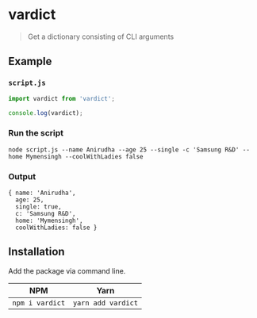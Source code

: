 # vardict

> Get a dictionary consisting of CLI arguments

## Example

### `script.js`

```JavaScript
import vardict from 'vardict';

console.log(vardict);
```

### Run the script

```Shell
node script.js --name Anirudha --age 25 --single -c 'Samsung R&D' --home Mymensingh --coolWithLadies false
```

### Output

```Shell
{ name: 'Anirudha',
  age: 25,
  single: true,
  c: 'Samsung R&D',
  home: 'Mymensingh',
  coolWithLadies: false }
```


## Installation

Add the package via command line.

| NPM | Yarn |
| --- | --- |
| `npm i vardict` | `yarn add vardict` |

